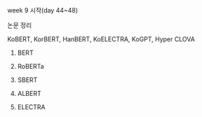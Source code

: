 week 9 시작(day 44~48)

논문 정리

KoBERT, KorBERT, HanBERT, KoELECTRA, KoGPT, Hyper CLOVA

1. BERT

2. RoBERTa

3. SBERT

4. ALBERT

5. ELECTRA

